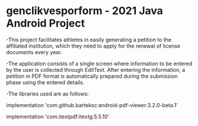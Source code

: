 # genclikvesporform - 2021 Java Android Project

-This project facilitates athletes in easily generating a petition to the affiliated institution, which they need to apply for the renewal of license documents every year.

-The application consists of a single screen where information to be entered by the user is collected through EditText. After entering the information, a petition in PDF format is automatically prepared during the submission phase using the entered details.

-The libraries used are as follows:

implementation 'com.github.barteksc:android-pdf-viewer:3.2.0-beta.1'

implementation 'com.itextpdf:itextg:5.5.10' 
